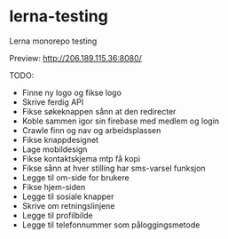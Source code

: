 # lerna-testing
Lerna monorepo testing

Preview:
http://206.189.115.36:8080/


TODO:
- Finne ny logo og fikse logo
- Skrive ferdig API
- Fikse søkeknappen sånn at den redirecter
- Koble sammen igor sin firebase med medlem og login
- Crawle finn og nav og arbeidsplassen
- Fikse knappdesignet
- Lage mobildesign
- Fikse kontaktskjema mtp få kopi
- Fikse sånn at hver stilling har sms-varsel funksjon
- Legge til om-side for brukere
- Fikse hjem-siden
- Legge til sosiale knapper
- Skrive om retningslinjene
- Legge til profilbilde
- Legge til telefonnummer som påloggingsmetode
